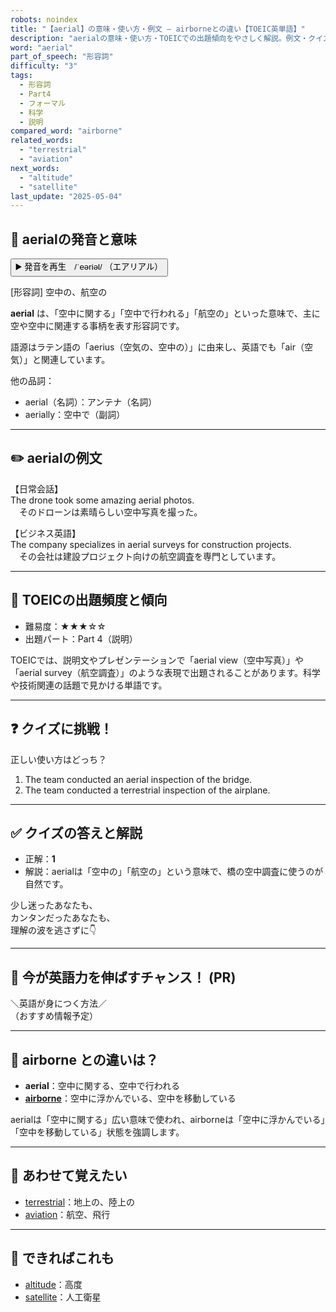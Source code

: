 ```yaml
---
robots: noindex
title: "【aerial】の意味・使い方・例文 ― airborneとの違い【TOEIC英単語】"
description: "aerialの意味・使い方・TOEICでの出題傾向をやさしく解説。例文・クイズ付きでairborneとの違いもわかりやすく学べます。"
word: "aerial"
part_of_speech: "形容詞"
difficulty: "3"
tags:
  - 形容詞
  - Part4
  - フォーマル
  - 科学
  - 説明
compared_word: "airborne"
related_words:
  - "terrestrial"
  - "aviation"
next_words:
  - "altitude"
  - "satellite"
last_update: "2025-05-04"
---
```


## 🔰 aerialの発音と意味

<button class="play-audio" onclick="playTTS('aerial')">
  <span class="play-audio-main">
    ▶️ 発音を再生　/ˈeəriəl/
  </span>
  <span class="play-audio-sub">
    （エアリアル）
  </span>
</button>

[形容詞] 空中の、航空の

**aerial** は、「空中に関する」「空中で行われる」「航空の」といった意味で、主に空や空中に関連する事柄を表す形容詞です。

語源はラテン語の「aerius（空気の、空中の）」に由来し、英語でも「air（空気）」と関連しています。

他の品詞：  
- aerial（名詞）：アンテナ（名詞）
- aerially：空中で（副詞）

---

## ✏️ aerialの例文

【日常会話】  
The drone took some amazing aerial photos.  
　そのドローンは素晴らしい空中写真を撮った。

【ビジネス英語】  
The company specializes in aerial surveys for construction projects.  
　その会社は建設プロジェクト向けの航空調査を専門としています。

---

## 🎯 TOEICの出題頻度と傾向

- 難易度：★★★☆☆
- 出題パート：Part 4（説明）

TOEICでは、説明文やプレゼンテーションで「aerial view（空中写真）」や「aerial survey（航空調査）」のような表現で出題されることがあります。科学や技術関連の話題で見かける単語です。

---

## ❓ クイズに挑戦！

正しい使い方はどっち？

1. The team conducted an aerial inspection of the bridge.  
2. The team conducted a terrestrial inspection of the airplane.

---

## ✅ クイズの答えと解説

- 正解：**1**
- 解説：aerialは「空中の」「航空の」という意味で、橋の空中調査に使うのが自然です。

少し迷ったあなたも、  
カンタンだったあなたも、  
理解の波を逃さずに👇️

---

## 🚀 今が英語力を伸ばすチャンス！ (PR)

<div class="info-center">
＼英語が身につく方法／<br>  
（おすすめ情報予定）
</div>

---

## 🤔  airborne との違いは？

- **aerial**：空中に関する、空中で行われる
- **[airborne](/word/airborne/)**：空中に浮かんでいる、空中を移動している

aerialは「空中に関する」広い意味で使われ、airborneは「空中に浮かんでいる」「空中を移動している」状態を強調します。

---

## 🧩 あわせて覚えたい

- [terrestrial](/word/terrestrial/)：地上の、陸上の
- [aviation](/word/aviation/)：航空、飛行

---

## 📖 できればこれも

- [altitude](/word/altitude/)：高度
- [satellite](/word/satellite/)：人工衛星

<!-- cvid: aid14_bid00 -->
